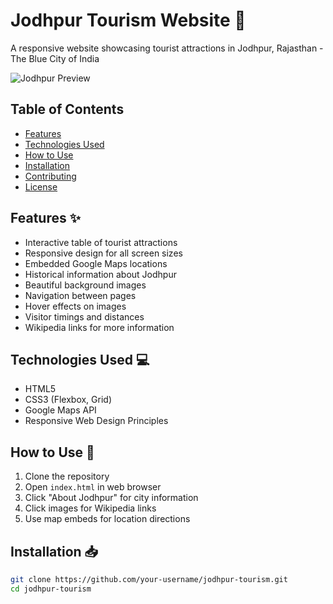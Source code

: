 # Jodhpur Tourism Website 🌄

A responsive website showcasing tourist attractions in Jodhpur, Rajasthan - The Blue City of India

![Jodhpur Preview](https://ilgin.it/wp-content/uploads/2015/04/jodhpur-logo.jpg)

## Table of Contents
- [Features](#features)
- [Technologies Used](#technologies-used)
- [How to Use](#how-to-use)
- [Installation](#installation)
- [Contributing](#contributing)
- [License](#license)

## Features ✨
- Interactive table of tourist attractions
- Responsive design for all screen sizes
- Embedded Google Maps locations
- Historical information about Jodhpur
- Beautiful background images
- Navigation between pages
- Hover effects on images
- Visitor timings and distances
- Wikipedia links for more information

## Technologies Used 💻
- HTML5
- CSS3 (Flexbox, Grid)
- Google Maps API
- Responsive Web Design Principles

## How to Use 🚀
1. Clone the repository
2. Open `index.html` in web browser
3. Click "About Jodhpur" for city information
4. Click images for Wikipedia links
5. Use map embeds for location directions

## Installation 📥
```bash
git clone https://github.com/your-username/jodhpur-tourism.git
cd jodhpur-tourism
